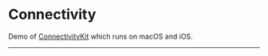 # Connectivity

Demo of [ConnectivityKit] which runs on macOS and iOS.

---
[ConnectivityKit]: https://github.com/brennanMKE/ConnectivityKit
